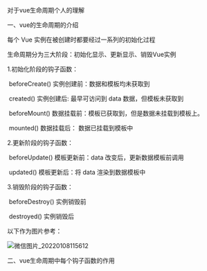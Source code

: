 对于vue生命周期个人的理解

一、vue的生命周期的介绍

   每个 Vue 实例在被创建时都要经过一系列的初始化过程
   
   生命周期分为三大阶段：初始化显示、更新显示、销毁Vue实例
   
   1.初始化阶段的钩子函数：

​		beforeCreate() 实例创建前：数据和模板均未获取到

​		created() 实例创建后: 最早可访问到 data 数据，但模板未获取到

​		beforeMount() 数据挂载前：模板已获取到，但是数据未挂载到模板上。

​		mounted() 数据挂载后： 数据已挂载到模板中

   2.更新阶段的钩子函数：

​		beforeUpdate() 模板更新前：data 改变后，更新数据模板前调用

​		updated() 模板更新后：将 data 渲染到数据模板中

   3.销毁阶段的钩子函数：

​		beforeDestroy() 实例销毁前

​		destroyed() 实例销毁后

以下作为图片参考：

![微信图片_20220108115612](https://user-images.githubusercontent.com/97212804/148630682-f7dc50cc-6444-470b-8f65-24214f044223.png)

二、vue生命周期中每个钩子函数的作用

